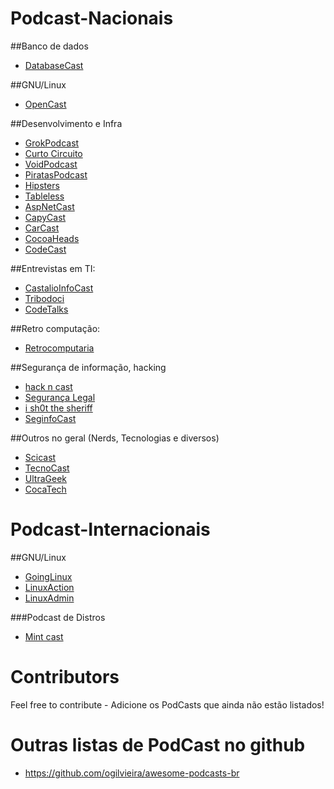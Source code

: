 # Podcast-Nacionais

##Banco de dados

- [DatabaseCast](http://databasecast.com.br/wp/)

##GNU/Linux

- [OpenCast](http://tecnologiaaberta.com.br/category/opencast/)

##Desenvolvimento e Infra

- [GrokPodcast](http://www.grokpodcast.com/)
- [Curto Circuito](http://curtocircuito.cc/)
- [VoidPodcast](https://voidpodcast.wordpress.com/)
- [PiratasPodcast](http://piratas.podomatic.com/)
- [Hipsters](http://hipsters.tech/category/podcast/)
- [Tableless](http://tableless.com.br/podcasts/drops-podcasts/)
- [AspNetCast](https://www.youtube.com/channel/UC1DrB2LTgVBGiZdgaOrzMCg/videos)
- [CapyCast](https://soundcloud.com/rdshipit/sets/capycast)
- [CarCast](https://soundcloud.com/carcastprogramming)
- [CocoaHeads](https://itunes.apple.com/br/podcast/cocoaheads-brasil/id1044808957?mt=2)
- [CodeCast](https://codecasts.com.br/podcast)

##Entrevistas em TI:

- [CastalioInfoCast](http://castalio.info/)
- [Tribodoci](http://tribodoci.net/categoria/podcast/)
- [CodeTalks](https://itunes.apple.com/us/podcast/codetalks/id939257121)

##Retro computação:

- [Retrocomputaria](http://www.retrocomputaria.com.br/o-podcast/)

##Segurança de informação, hacking

- [hack n cast](http://hackncast.org/)
- [Segurança Legal](http://www.segurancalegal.com/lista-de-episodios/)
- [i sh0t the sheriff](http://www.naopod.com.br/)
- [SeginfoCast](https://seginfo.com.br/category/podcast-seguranca-tecnologia-da-informacao-seginfocast/)

##Outros no geral (Nerds, Tecnologias e diversos)

- [Scicast](http://www.deviante.com.br/)
- [TecnoCast](https://tecnoblog.net/categoria/podcast/)
- [UltraGeek](http://www.redegeek.com.br/podcast/)
- [CocaTech](https://itunes.apple.com/br/podcast/cocatech/id437224054?mt=2)

# Podcast-Internacionais

##GNU/Linux

- [GoingLinux](http://goinglinux.com/)
- [LinuxAction](http://goinglinux.com/)
- [LinuxAdmin](http://linuxadminshow.com/)

###Podcast de Distros
- [Mint cast](https://mintcast.org/)

# Contributors

Feel free to contribute - Adicione os PodCasts que ainda não estão listados!

# Outras listas de PodCast no github

- https://github.com/ogilvieira/awesome-podcasts-br
